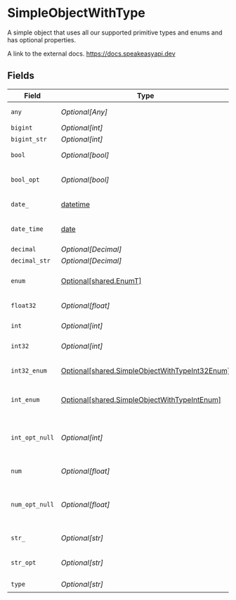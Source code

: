 # SimpleObjectWithType

A simple object that uses all our supported primitive types and enums and has optional properties.

A link to the external docs.
<https://docs.speakeasyapi.dev>


## Fields

| Field                                                                                                      | Type                                                                                                       | Required                                                                                                   | Description                                                                                                | Example                                                                                                    |
| ---------------------------------------------------------------------------------------------------------- | ---------------------------------------------------------------------------------------------------------- | ---------------------------------------------------------------------------------------------------------- | ---------------------------------------------------------------------------------------------------------- | ---------------------------------------------------------------------------------------------------------- |
| `any`                                                                                                      | *Optional[Any]*                                                                                            | :heavy_check_mark:                                                                                         | An any property.                                                                                           |                                                                                                            |
| `bigint`                                                                                                   | *Optional[int]*                                                                                            | :heavy_minus_sign:                                                                                         | N/A                                                                                                        | 8821239038968084                                                                                           |
| `bigint_str`                                                                                               | *Optional[int]*                                                                                            | :heavy_minus_sign:                                                                                         | N/A                                                                                                        | 9223372036854775808                                                                                        |
| `bool`                                                                                                     | *Optional[bool]*                                                                                           | :heavy_check_mark:                                                                                         | A boolean property.                                                                                        | true                                                                                                       |
| `bool_opt`                                                                                                 | *Optional[bool]*                                                                                           | :heavy_minus_sign:                                                                                         | An optional boolean property.                                                                              | true                                                                                                       |
| `date_`                                                                                                    | [datetime](https://docs.python.org/3/library/datetime.html#datetime-objects)                               | :heavy_check_mark:                                                                                         | A date property.                                                                                           | 2020-01-01                                                                                                 |
| `date_time`                                                                                                | [date](https://docs.python.org/3/library/datetime.html#date-objects)                                       | :heavy_check_mark:                                                                                         | A date-time property.                                                                                      | 2020-01-01T00:00:00.000000001Z                                                                             |
| `decimal`                                                                                                  | *Optional[Decimal]*                                                                                        | :heavy_minus_sign:                                                                                         | N/A                                                                                                        | 3.141592653589793                                                                                          |
| `decimal_str`                                                                                              | *Optional[Decimal]*                                                                                        | :heavy_minus_sign:                                                                                         | N/A                                                                                                        | 3.14159265358979344719667586                                                                               |
| `enum`                                                                                                     | [Optional[shared.EnumT]](undefined/models/shared/enumt.md)                                                 | :heavy_check_mark:                                                                                         | A string based enum                                                                                        | one                                                                                                        |
| `float32`                                                                                                  | *Optional[float]*                                                                                          | :heavy_check_mark:                                                                                         | A float32 property.                                                                                        | 1.1                                                                                                        |
| `int`                                                                                                      | *Optional[int]*                                                                                            | :heavy_check_mark:                                                                                         | An integer property.                                                                                       | 1                                                                                                          |
| `int32`                                                                                                    | *Optional[int]*                                                                                            | :heavy_check_mark:                                                                                         | An int32 property.                                                                                         | 1                                                                                                          |
| `int32_enum`                                                                                               | [Optional[shared.SimpleObjectWithTypeInt32Enum]](undefined/models/shared/simpleobjectwithtypeint32enum.md) | :heavy_check_mark:                                                                                         | An int32 enum property.                                                                                    | 55                                                                                                         |
| `int_enum`                                                                                                 | [Optional[shared.SimpleObjectWithTypeIntEnum]](undefined/models/shared/simpleobjectwithtypeintenum.md)     | :heavy_check_mark:                                                                                         | An integer enum property.                                                                                  | 2                                                                                                          |
| `int_opt_null`                                                                                             | *Optional[int]*                                                                                            | :heavy_minus_sign:                                                                                         | An optional integer property will be null for tests.                                                       |                                                                                                            |
| `num`                                                                                                      | *Optional[float]*                                                                                          | :heavy_check_mark:                                                                                         | A number property.                                                                                         | 1.1                                                                                                        |
| `num_opt_null`                                                                                             | *Optional[float]*                                                                                          | :heavy_minus_sign:                                                                                         | An optional number property will be null for tests.                                                        |                                                                                                            |
| `str_`                                                                                                     | *Optional[str]*                                                                                            | :heavy_check_mark:                                                                                         | A string property.                                                                                         | test                                                                                                       |
| `str_opt`                                                                                                  | *Optional[str]*                                                                                            | :heavy_minus_sign:                                                                                         | An optional string property.                                                                               | testOptional                                                                                               |
| `type`                                                                                                     | *Optional[str]*                                                                                            | :heavy_check_mark:                                                                                         | N/A                                                                                                        |                                                                                                            |